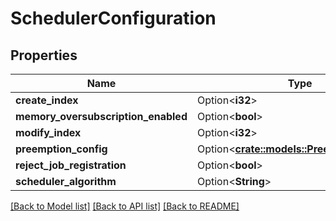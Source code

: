 # SchedulerConfiguration

## Properties

Name | Type | Description | Notes
------------ | ------------- | ------------- | -------------
**create_index** | Option<**i32**> |  | [optional]
**memory_oversubscription_enabled** | Option<**bool**> |  | [optional]
**modify_index** | Option<**i32**> |  | [optional]
**preemption_config** | Option<[**crate::models::PreemptionConfig**](PreemptionConfig.md)> |  | [optional]
**reject_job_registration** | Option<**bool**> |  | [optional]
**scheduler_algorithm** | Option<**String**> |  | [optional]

[[Back to Model list]](../README.md#documentation-for-models) [[Back to API list]](../README.md#documentation-for-api-endpoints) [[Back to README]](../README.md)


